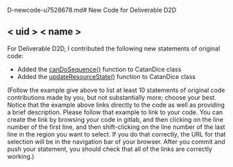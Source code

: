D-newcode-u7528678.md# New Code for Deliverable D2D

## < uid > < name >

For Deliverable D2D, I contributed the following new statements of original code:

- Added the [canDoSequence()](https://gitlab.cecs.anu.edu.au/u7528678/comp1110-ass2/-/blob/main/src/comp1110/ass2/CatanDice.java) function to CatanDice class
- Added the [updateResourceState()](https://gitlab.cecs.anu.edu.au/u7528678/comp1110-ass2/-/blob/main/src/comp1110/ass2/CatanDice.java) function to CatanDice class

(Follow the example give above to list at least 10 statements of original code contributions made by you, but not substantially more; choose your best. Notice that the example above links directly to the code as well as providing a brief description.   Please follow that example to link to your code.  You can create the link by browsing your code in gitlab, and then clicking on the line number of the first line, and then shift-clicking on the line number of the last line in the region you want to select.  If you do that correctly, the URL for that selection will be in the navigation bar of your browser.  After you commit and push your statement, you should check that all of the links are correctly working.)
